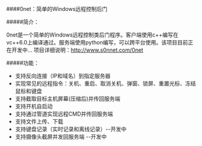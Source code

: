 ####0net：简单的Windows远程控制后门

#####简介：

0net是一个简单的Windows远程控制类后门程序。客户端使用c++编写在vc++6.0上编译通过。服务端使用python编写，可以跨平台使用。该项目目前正在开发中...
项目详细说明：http://www.s0nnet.com/0net


#####功能：

- 支持反向连接（IP和域名）到指定服务器
- 实现常见的远程指令：关机、重启、取消关机、弹窗、锁屏、重置光标、冻结鼠标和键盘
- 支持截取目标主机屏幕(压缩后)并传回服务端
- 支持开机自启动
- 支持通过管道实现远程CMD并传回服务端
- 支持文件上传、下载
- 支持键盘记录（实时记录和离线记录）--开发中
- 支持摄像头截屏并发回服务端 --开发中
